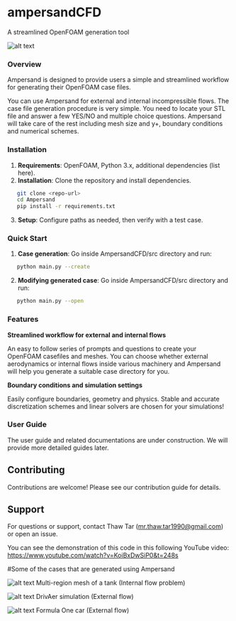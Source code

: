 # ampersandCFD
A streamlined OpenFOAM generation tool 

![alt text](https://github.com/thawtar/ampersandCFD/blob/dev/ampersandCFD/images/ampersand_ss.jpg)

### Overview
Ampersand is designed to provide users a simple and streamlined workflow for generating their OpenFOAM case files.

You can use Ampersand for external and internal incompressible flows. The case file generation procedure is very simple. You need to locate your STL file and answer a few YES/NO and multiple choice questions. Ampersand will take care of the rest including mesh size and y+, boundary conditions and numerical schemes.

### Installation
1. **Requirements**: OpenFOAM, Python 3.x, additional dependencies (list here).
2. **Installation**: Clone the repository and install dependencies.

```bash
   git clone <repo-url>
   cd Ampersand
   pip install -r requirements.txt
```

3. **Setup**: Configure paths as needed, then verify with a test case.


### Quick Start
1. **Case generation**: Go inside AmpersandCFD/src directory and run:
```bash
   python main.py --create
```

2. **Modifying generated case**: Go inside AmpersandCFD/src directory and run:
```bash
   python main.py --open
```

### Features
**Streamlined workflow for external and internal flows**

An easy to follow series of prompts and questions to create your OpenFOAM casefiles and meshes. You can choose whether external aerodynamics or internal flows inside various machinery and Ampersand will help you generate a suitable case directory for you.

**Boundary conditions and simulation settings**

Easily configure boundaries, geometry and physics. Stable and accurate discretization schemes and linear solvers are chosen for your simulations!

### User Guide
The user guide and related documentations are under construction. We will provide more detailed guides later.

## Contributing 
Contributions are welcome! Please see our contribution guide for details.

## Support
For questions or support, contact Thaw Tar (mr.thaw.tar1990@gmail.com) or open an issue.



You can see the demonstration of this code in this following YouTube video:
https://www.youtube.com/watch?v=KoiBxDwSiP0&t=248s

#Some of the cases that are generated using Ampersand

![alt text](https://github.com/thawtar/ampersandCFD/blob/dev/ampersandCFD/images/ampersand_mixer_total.png)
Multi-region mesh of a tank (Internal flow problem)

![alt text](https://github.com/thawtar/ampersandCFD/blob/dev/ampersandCFD/images/drivAer_steady_state_defects.png)
DrivAer simulation (External flow)

![alt text](https://github.com/thawtar/ampersandCFD/blob/dev/ampersandCFD/images/1729773467507.jpg)
Formula One car (External flow)



